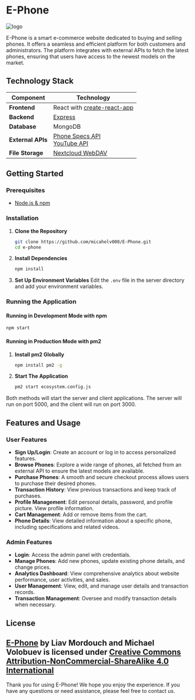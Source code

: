 # E-Phone
![logo](https://github.com/user-attachments/assets/fc2eb840-5813-4627-a846-97979cae9e14)

E-Phone is a smart e-commerce website dedicated to buying and selling phones. It offers a seamless and efficient platform for both customers and administrators. The platform integrates with external APIs to fetch the latest phones, ensuring that users have access to the newest models on the market.

## Technology Stack

| Component         | Technology                                                                                                                  |
|-------------------|-----------------------------------------------------------------------------------------------------------------------------|
| **Frontend**      | React with [create-react-app](https://github.com/facebook/create-react-app)                                                 |
| **Backend**       | [Express](https://github.com/expressjs/express)                                                                             |
| **Database**      | MongoDB                                                                                                                     |
| **External APIs** | [Phone Specs API](https://github.com/azharimm/phone-specs-api) <br>[YouTube API](https://developers.google.com/youtube/v3)  |
| **File Storage**  | [Nextcloud WebDAV](https://docs.nextcloud.com/server/20/user_manual/en/files/access_webdav.html#accessing-files-using-curl) |

## Getting Started

### Prerequisites
- [Node.js & npm](https://nodejs.org/en/download/package-manager)

### Installation

1. **Clone the Repository**
   ```bash
   git clone https://github.com/micahelv000/E-Phone.git
   cd e-phone
   ```

2. **Install Dependencies**
   ```bash
   npm install
   ```

3. **Set Up Environment Variables**
   Edit the `.env` file in the server directory and add your environment variables.

### Running the Application

#### Running in Development Mode with npm
   ```bash
   npm start
   ```

#### Running in Production Mode with pm2
1. **Install pm2 Globally**
   ```bash
   npm install pm2 -g
   ```
2. **Start The Application**
   ```bash
   pm2 start ecosystem.config.js
   ```
   
Both methods will start the server and client applications. The server will run on port 5000, and the client will run on port 3000.

## Features and Usage

### User Features
- **Sign Up/Login**: Create an account or log in to access personalized features.
- **Browse Phones**: Explore a wide range of phones, all fetched from an external API to ensure the latest models are available.
- **Purchase Phones**: A smooth and secure checkout process allows users to purchase their desired phones.
- **Transaction History**: View previous transactions and keep track of purchases.
- **Profile Management**: Edit personal details, password, and profile picture. View profile information.
- **Cart Management**: Add or remove items from the cart.
- **Phone Details**: View detailed information about a specific phone, including specifications and related videos.

### Admin Features
- **Login**: Access the admin panel with credentials.
- **Manage Phones**: Add new phones, update existing phone details, and change prices.
- **Analytics Dashboard**: View comprehensive analytics about website performance, user activities, and sales.
- **User Management**: View, edit, and manage user details and transaction records.
- **Transaction Management**: Oversee and modify transaction details when necessary.

## License
[E-Phone](https://github.com/micahelv000/E-Phone) by Liav Mordouch and Michael Volobuev is licensed under [Creative Commons Attribution-NonCommercial-ShareAlike 4.0 International](https://creativecommons.org/licenses/by-nc-sa/4.0/?ref=chooser-v1)
---

Thank you for using E-Phone! We hope you enjoy the experience. If you have any questions or need assistance, please feel free to contact us.
